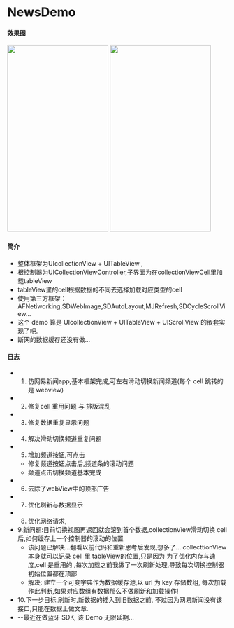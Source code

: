 # NewsDemo

#### 效果图
<img src="http://ww4.sinaimg.cn/mw690/e70bae90gw1f53v2ngvlej20hs0vkwlp.jpg" alt="" width="231" height="426" />   <img src="http://ww3.sinaimg.cn/mw690/e70bae90gw1f67i10814tj20hc0v40ur.jpg" alt="" width="231" height="426" />

#### 简介
* 整体框架为UIcollectionView + UITableView ,
* 根控制器为UICollectionViewController,子界面为在collectionViewCell里加载tableView
* tableView里的cell根据数据的不同去选择加载对应类型的cell
* 使用第三方框架：AFNetiworking,SDWebImage,SDAutoLayout,MJRefresh,SDCycleScrollView...
* 这个 demo 算是 UIcollectionView + UITableView + UIScrollView 的嵌套实现了吧。
* 断网的数据缓存还没有做...

#### 日志
* 1. 仿网易新闻app,基本框架完成,可左右滑动切换新闻频道(每个 cell 跳转的是 webview)  
* 2. 修复cell 重用问题 与 排版混乱
* 3. 修复数据重复显示问题
* 4. 解决滑动切换频道重复问题
* 5. 增加频道按钮,可点击 
  * 修复频道按钮点击后,频道条的滚动问题 
  * 频道点击切换频道基本完成     
* 6. 去除了webView中的顶部广告  
* 7. 优化刷新与数据显示  
* 8. 优化网络请求, 
* 9.新问题:目前切换视图再返回就会滚到首个数据,collectionView滑动切换 cell 后,如何缓存上一个控制器的滚动的位置
  * 该问题已解决...翻看以前代码和重新思考后发现,想多了... collecttionView本身就可以记录 cell 里 tableView的位置,只是因为 为了优化内存与速度,cell 是重用的 ,每次加载之前我做了一次刷新处理,导致每次切换控制器初始位置都在顶部
  * 解决:  建立一个可变字典作为数据缓存池,以 url 为 key 存储数组, 每次加载作此判断,如果对应数组有数据那么不做刷新和加载操作!
* 10.下一步目标,刷新时,新数据的插入到旧数据之前, 不过因为网易新闻没有该接口,只能在数据上做文章.
* --最近在做蓝牙 SDK, 该 Demo 无限延期...
 
